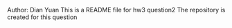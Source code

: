 Author: Dian Yuan
This is a README file for hw3 question2
The repository is created for this question
